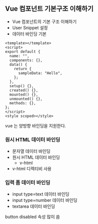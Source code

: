 ## Vue 컴포넌트 기본구조 이해하기

* Vue 컴포넌트의 기본 구조 이해하기
* User Snippet 설정
* 데이터 바인딩 기본

```vue
<template></template>
<script>
export default {
  name: "",
  components: {},
  data() {
    return {
      sampleData: "Hello",
    };
  },
  setup() {},
  created() {},
  mounted() {},
  unmounted() {},
  methods: {},
};
</script>
<style scoped></style>

```

vue 는 양방향 바인딩을 지원한다.

### 원시 HTML 데이터 바인딩

* 문자열 데이터 바인딩
* 원시 HTML 데이터 바인딩
  * v-html
* v-html 디렉티비 사용

### 입력 폼 데이터 바인딩

* input type=text 데이터 바인딩
* input type=number 데이터 바인딩
* textarea 데이터 바인딩



button disabled 속성 많이 씀

